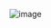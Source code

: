 ![image](https://github.com/unkn-source/Data_Inspector/assets/165537535/05dbcde0-1474-4dda-83f4-b23788e9088a)
